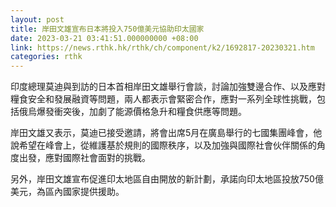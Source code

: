```yaml
---
layout: post
title: 岸田文雄宣布日本將投入750億美元協助印太國家
date: 2023-03-21 03:41:51.000000000 +08:00
link: https://news.rthk.hk/rthk/ch/component/k2/1692817-20230321.htm
categories: rthk
---
```


印度總理莫迪與到訪的日本首相岸田文雄舉行會談，討論加強雙邊合作、以及應對糧食安全和發展融資等問題，兩人都表示會緊密合作，應對一系列全球性挑戰，包括俄烏爆發衝突後，加劇了能源價格急升和糧食供應等問題。

岸田文雄又表示，莫迪已接受邀請，將會出席5月在廣島舉行的七國集團峰會，他說希望在峰會上，從維護基於規則的國際秩序，以及加強與國際社會伙伴關係的角度出發，應對國際社會面對的挑戰。

另外，岸田文雄宣布促進印太地區自由開放的新計劃，承諾向印太地區投放750億美元，為區內國家提供援助。
